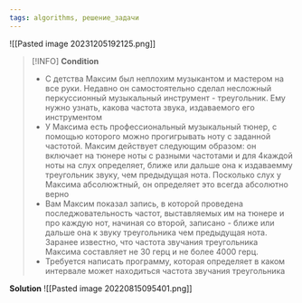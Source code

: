 ```yaml
---
tags: algorithms, решение_задачи
---
```

![[Pasted image 20231205192125.png]]

>[!INFO]
>**Condition**
>- С детства Максим был неплохим музыкантом и мастером на все руки. Недавно он самостоятельно сделал несложный перкуссионный музыкальный инструмент - треугольник. Ему нужно узнать, какова частота звука, издаваемого его инструментом
>- У Максима есть профессиональный музыкальный тюнер, с помощью которого можно прогигрывать ноту с заданной частотой. Максим действует следующим образом: он включает на тюнере ноты с разными частотами и для 4каждой ноты на слух определяет, ближе или дальше она к издаваемму треугольник звуку, чем предыдущая нота. Посколько слух у Максима абсолюжтный, он определяет это всегда абсолютно верно
>- Вам Максим показал запись, в которой проведена последжовательность частот, выставляемых им на тюнере и про каждую нот, начиная со второй, записано - ближе или дальше она к звуку треугольника чем предыдущая нота. Заранее известно, что частота звучания треугольника Максима составляет не 30 герц и не более 4000 герц.
>- Требуется написать программу, которая определяет в каком интервале может находиться частота звучания треугольника


**Solution**
![[Pasted image 20220815095401.png]]